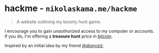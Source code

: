 # hackme - `nikolaskama.me/hackme`

> A website outlining my bounty hunt game.

I encourage you to gain *unauthorized* access to my computer or accounts.
If you do, I'm offering a **treasure hunt** price in [bitcoin](https://bitcoin.org/).

Inspired by an initial idea by my friend [@dionyziz](https://github.com/dionyziz).
